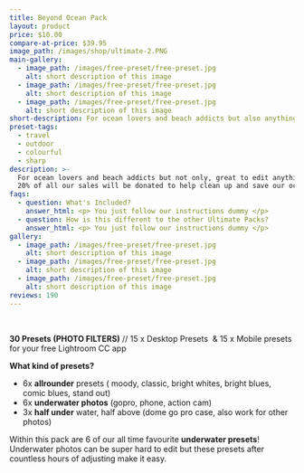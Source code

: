 ```yaml
---
title: Beyond Ocean Pack
layout: product
price: $10.00
compare-at-price: $39.95
image_path: /images/shop/ultimate-2.PNG
main-gallery:
  - image_path: /images/free-preset/free-preset.jpg
    alt: short description of this image
  - image_path: /images/free-preset/free-preset.jpg
    alt: short description of this image
  - image_path: /images/free-preset/free-preset.jpg
    alt: short description of this image
short-description: For ocean lovers and beach addicts but also anything else.
preset-tags:
  - travel
  - outdoor
  - colourful
  - sharp
description: >-
  For ocean lovers and beach addicts but not only, great to edit anything else.
  20% of all our sales will be donated to help clean up and save our oceans.
faqs:
  - question: What's Included?
    answer_html: <p> You just follow our instructions dummy </p>
  - question: How is this different to the other Ultimate Packs?
    answer_html: <p> You just follow our instructions dummy </p>
gallery:
  - image_path: /images/free-preset/free-preset.jpg
    alt: short description of this image
  - image_path: /images/free-preset/free-preset.jpg
    alt: short description of this image
  - image_path: /images/free-preset/free-preset.jpg
    alt: short description of this image
reviews: 190
---
```


&nbsp;

**30 Presets (PHOTO FILTERS)**&nbsp;// 15 x Desktop Presets&nbsp; & 15 x Mobile presets for your free Lightroom CC app

**What kind of presets?**

* 6x&nbsp;**allrounder**&nbsp;presets ( moody, classic, bright whites, bright blues, comic blues, stand out)&nbsp;
* 6x&nbsp;**underwater photos**&nbsp;(gopro, phone, action cam)
* 3x&nbsp;**half under**&nbsp;water, half above (dome go pro case, also work for other photos)

Within this pack are 6 of our all time favourite&nbsp;**underwater presets**\! Underwater photos can be super hard to edit but these presets after countless hours of adjusting make it easy.&nbsp;&nbsp;

